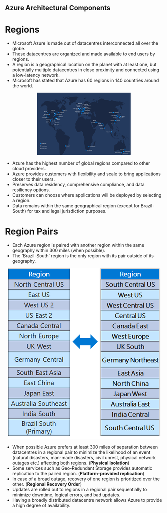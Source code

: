 ## Azure Architectural Components

# Regions

- Microsoft Azure is made out of datacentres interconnected all over the globe.
- These datacentres are organized and made available to end users by regions.
- A region is a geographical location on the planet with at least one, but potentially multiple datacentres in close proximity and connected using a low-latency network.
- Microsoft has stated that Azure has 60 regions in 140 countries around the world.

 <p align="center">
 <img src="https://raw.githubusercontent.com/BIT-R0nIn/AZ-900-Microsoft-Azure-Fundamentals-Study-Notes/master/img/azure-regions.png" height="200" width="300"></p>

 - Azure has the highest number of global regions compared to other cloud providers.
 - Azure provides customers with flexibility and scale to bring applications closer to their users.
 - Preserves data residency, comprehensive compliance, and data resiliency options.
 - Customers can choose where applications will be deployed by selecting a region.
 - Data remains within the same geographical region (except for Brazil-South) for tax and legal jurisdiction purposes.

# Region Pairs

- Each Azure region is paired with another region within the same geography within 300 miles (when possible).
- The 'Brazil-South' region is the only region with its pair outside of its geography. 

 <p align="center">
 <img src="https://raw.githubusercontent.com/BIT-R0nIn/AZ-900-Microsoft-Azure-Fundamentals-Study-Notes/master/img/pairs.png"></p>

 - When possible Azure prefers at least 300 miles of separation between datacentres in a regional pair to minimize the likelihood of an event (natural disasters, man-made disasters, civil unrest, physical network outages etc.) affecting both regions. (**Physical Isolation**)
 - Some services such as Geo-Redundant Storage provides automatic replication to the paired region. (**Platform-provided replication**)
 - In case of a broad outage, recovery of one region is prioritized over the other. (**Regional Recovery Order**)
 - Updates are rolled out to regions in a regional pair sequentially to minimize downtime, logical errors, and bad updates.
 - Having a broadly distributed datacentre network allows Azure to provide a high degree of availability.
